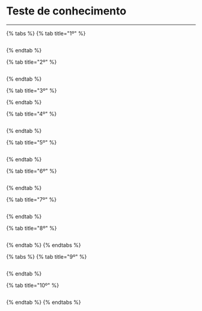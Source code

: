 # Teste de conhecimento

***

{% tabs %}
{% tab title="1º" %}
<figure><img src="../../.gitbook/assets/image (70).png" alt=""><figcaption></figcaption></figure>
{% endtab %}

{% tab title="2º" %}
<figure><img src="../../.gitbook/assets/image (71).png" alt=""><figcaption></figcaption></figure>
{% endtab %}

{% tab title="3º" %}

{% endtab %}

{% tab title="4º" %}
<figure><img src="../../.gitbook/assets/image (79).png" alt=""><figcaption></figcaption></figure>
{% endtab %}

{% tab title="5º" %}
<figure><img src="../../.gitbook/assets/image (11) (1).png" alt=""><figcaption></figcaption></figure>
{% endtab %}

{% tab title="6º" %}
<figure><img src="../../.gitbook/assets/image (12) (1).png" alt=""><figcaption></figcaption></figure>
{% endtab %}

{% tab title="7º" %}
<figure><img src="../../.gitbook/assets/image (13) (1).png" alt=""><figcaption></figcaption></figure>
{% endtab %}

{% tab title="8º" %}
<figure><img src="../../.gitbook/assets/image (14).png" alt=""><figcaption></figcaption></figure>
{% endtab %}
{% endtabs %}

{% tabs %}
{% tab title="9º" %}
<figure><img src="../../.gitbook/assets/image (2).png" alt=""><figcaption></figcaption></figure>
{% endtab %}

{% tab title="10º" %}
<figure><img src="../../.gitbook/assets/image (3).png" alt=""><figcaption></figcaption></figure>
{% endtab %}
{% endtabs %}
